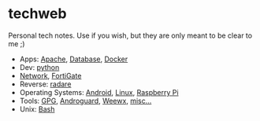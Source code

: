 # techweb

Personal tech notes. Use if you wish, but they are only meant to be clear to me ;)

- Apps: [Apache](./apache.md), [Database](./db.md), [Docker](./docker.md)
- Dev: [python](./python.md)
- [Network](./network.md), [FortiGate](./fortigate.md)
- Reverse: [radare](./radare.md)
- Operating Systems: [Android](./android.md), [Linux](./linux.md), [Raspberry Pi](./rpi.md)
- Tools: [GPG](./gpg.md), [Androguard](./androguard.md), [Weewx](./weewx.md), [misc...](./tools.md)
- Unix: [Bash](./bash.md)



